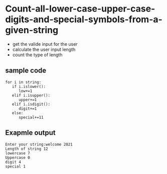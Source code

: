 # Count-all-lower-case-upper-case-digits-and-special-symbols-from-a-given-string
- get the valide input for the user
- calculate the user input length
- count the type of length
## sample code
```
for i in string:
   if i.islower():
      low+=1
   elif i.isupper():
      upper+=1
   elif i.isdigit():
      digit+=1
   else:
      special+=11
```
## Exapmle output
```
Enter your string:welcome 2021
Length of string 12
lowercase 7
Uppercase 0
digit 4
special 1
```
